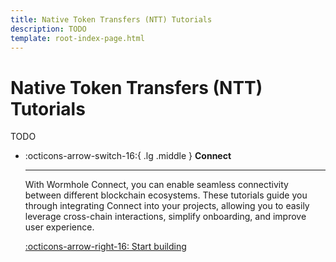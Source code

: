 ```yaml
---
title: Native Token Transfers (NTT) Tutorials
description: TODO
template: root-index-page.html
---
```


# Native Token Transfers (NTT) Tutorials

TODO

<div class="grid cards" markdown>

-   :octicons-arrow-switch-16:{ .lg .middle } **Connect**

    ---

    With Wormhole Connect, you can enable seamless connectivity between different blockchain ecosystems. These tutorials guide you through integrating Connect into your projects, allowing you to easily leverage cross-chain interactions, simplify onboarding, and improve user experience.

    [:octicons-arrow-right-16: Start building](/docs/tutorials/by-product/connect/)

</div>